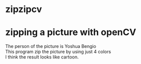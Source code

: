 # zipzipcv
<h1>zipping a picture with openCV</h1>
The person of the picture is Yoshua Bengio<br>
This program zip the picture by using just 4 colors<br> 
I think the result looks like cartoon. <br>

